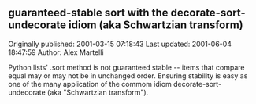 ## guaranteed-stable sort with the decorate-sort-undecorate idiom (aka Schwartzian transform)

Originally published: 2001-03-15 07:18:43
Last updated: 2001-06-04 18:47:59
Author: Alex Martelli

Python lists' .sort method is not guaranteed stable -- items that compare equal may or may not be in unchanged order. Ensuring stability is easy as one of the many application of the commom idiom decorate-sort-undecorate (aka "Schwartzian transform").